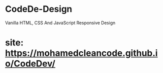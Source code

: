 # CodeDe-Design
Vanilla HTML, CSS And JavaScript Responsive Design
# site: https://mohamedcleancode.github.io/CodeDev/
